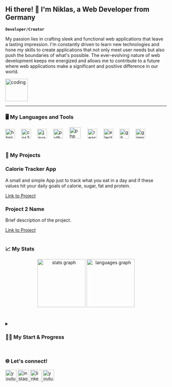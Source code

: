 <h2 align="left">Hi there! 👋 I'm Niklas, a Web Developer from Germany</h2>

<p dir="auto"><strong><code>Developer/Creator</code></strong></p>

<p align="left">My passion lies in crafting sleek and functional web applications that leave a lasting impression. I'm constantly driven to learn new technologies and hone my skills to create applications that not only meet user needs but also push the boundaries of what's possible. The ever-evolving nature of web development keeps me energized and allows me to contribute to a future where web applications make a significant and positive difference in our world.</p>

<img src="https://media.giphy.com/media/v1.Y2lkPTc5MGI3NjExNjNvazVjYXFtaHdlMjA5dXc5M3J0c3JiaGs5ZnIycGlrejlnaTg1ciZlcD12MV9pbnRlcm5hbF9naWZfYnlfaWQmY3Q9Zw/u2pmTWUi0MXjyrMaVj/giphy.gif" height="70" alt="coding"  />
<hr>

### 🖥️ My Languages and Tools


<div align="left">
  <img src="https://cdn.jsdelivr.net/gh/devicons/devicon/icons/html5/html5-original.svg" height="30" alt="html5 logo"  />
  <img width="12" />
  <img src="https://cdn.jsdelivr.net/gh/devicons/devicon/icons/css3/css3-original.svg" height="30" alt="css3 logo"  />
  <img width="12" />
  <img src="https://cdn.jsdelivr.net/gh/devicons/devicon/icons/javascript/javascript-original.svg" height="30" alt="javascript logo"  />
  <img width="12" />
  <img src="https://cdn.jsdelivr.net/gh/devicons/devicon/icons/python/python-original.svg" height="30" alt="python logo"  />
  <img width="12" />
  <img src="https://cdn.jsdelivr.net/gh/devicons/devicon@latest/icons/php/php-original.svg" height="35" alt="php logo" />  
  <img width="15" />
  <img src="https://cdn.jsdelivr.net/gh/devicons/devicon/icons/react/react-original.svg" height="30" alt="react logo"  />
  <img width="12" />
  <img src="https://cdn.jsdelivr.net/gh/devicons/devicon@latest/icons/electron/electron-original.svg" height="30" alt="electron logo" />
  <img width="12" />
  <img src="https://cdn.jsdelivr.net/gh/devicons/devicon@latest/icons/git/git-original.svg" height="30" alt="git logo" />
  <img width="12" />
  <img src="https://cdn.jsdelivr.net/gh/devicons/devicon@latest/icons/gimp/gimp-original.svg" height="30" alt="gimp logo" />
</div>




#

 ### ‍📁 My Projects
  <div class="project-card">
  <h3>Calorie Tracker App</h3>
  <p>A small and simple App just to track what you eat in a day and if these values hit your daily goals of calorie, sugar, fat and protein.</p>
  <a href="https://yourapplication.com">Link to Project</a>
</div>

<div class="project-card">
  <h3>Project 2 Name</h3>
  <p>Brief description of the project.</p>
  <a href="https://yourapplication.com">Link to Project</a>
</div>



  #

### 📈 My Stats
<div align="center">
  <img src="https://github-readme-stats.vercel.app/api?username=niklasT201&hide_title=false&hide_rank=false&show_icons=true&include_all_commits=true&count_private=true&disable_animations=false&theme=dracula&locale=en&hide_border=false" height="150" alt="stats graph"  />
  <img src="https://github-readme-stats.vercel.app/api/top-langs?username=niklasT201&locale=en&hide_title=false&layout=compact&card_width=320&langs_count=5&theme=dracula&hide_border=false" height="150" alt="languages graph"  />
</div>

#

<details>
 <summary><h3>👨‍💻 My Start & Progress</h3></summary>
   My journey began with a formal apprenticeship program in Information Technology, known as an "Ausbildung zum Informationstechnischen Assistenten" (German for Ausbildung as Information Technology Assistant). This provided a solid foundation in the technical aspects of IT.

Even outside of programming sessions, my mind buzzes with potential solutions to coding challenges.  There's a real burning passion for it – it's more than just a hobby!

My initial foray into programming was with Visual Basic, and it quickly propelled me towards the exciting world of web development.  I wasn't satisfied with just building websites – I craved a bigger challenge. That's when I set my sights on creating a website that could also function as a mobile app.  This ambitious project allowed me to push my boundaries, applying my knowledge and gaining invaluable experience in the ever-evolving field of web development.

In addition to web development, I've also been exploring the fascinating world of AI, particularly its application in voice cloning. This foray into a different area of technology demonstrates my curiosity and desire to keep learning and expanding my skillset.

The future of web development is brimming with possibilities, and I'm eager to be a part of it. My list of project ideas keeps growing, with everything from innovative web applications to user-friendly mobile interfaces on my mind.  I can't wait to dive into new technologies, overcome challenges, and keep pushing the boundaries of what's possible. The fire for programming burns bright, and I'm excited to see what I can create next!

</details>

#


### 🌐 Let's connect!

<div align="left">
  <a href="https://www.youtube.com/channel/UCdWbckH4tWVfuqyt7KUWg6A">  
    <img src="https://img.shields.io/static/v1?message=Youtube&logo=youtube&label=&color=FF0000&logoColor=white&labelColor=&style=for-the-badge" height="35" alt="youtube logo" />
  </a>
  <a href="https://www.instagram.com/n21_s01/">
    <img src="https://img.shields.io/static/v1?message=Instagram&logo=instagram&label=&color=E4405F&logoColor=white&labelColor=&style=for-the-badge" height="35" alt="instagram logo" />
  </a>
  <a href="https://www.linkedin.com/in/niklas-stadie-a04517266/">    
    <img src="https://img.shields.io/static/v1?message=LinkedIn&logo=linkedin&label=&color=0077B5&logoColor=white&labelColor=&style=for-the-badge" height="35" alt="linkedin logo" />
  </a>
   <a href="https://www.xing.com/profile/Niklas_Stadie">  
    <img src="https://img.shields.io/badge/Xing-lightgreen?style=for-the-badge&logo=xing&logoColor=white&color=lightgreen&cacheSeconds=3600" height="35" alt="youtube logo" />
  </a>
</div>


<br clear="both">
